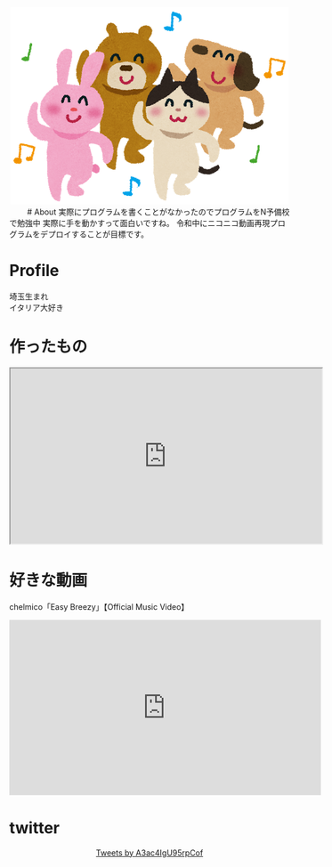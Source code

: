 <div class="profile" style="text-align:center;">
<img src="animal_dance.png" title="プロフィール写真">
</div>　　
#  About 
実際にプログラムを書くことがなかったのでプログラムをN予備校で勉強中  
実際に手を動かすって面白いですね。  
令和中にニコニコ動画再現プログラムをデプロイすることが目標です。


# Profile
埼玉生まれ  
イタリア大好き　　


# 作ったもの

<div class="openhtml" style="text-align:center;" >
<iframe src="https://www.openprocessing.org/sketch/825207/embed/" width="560" height="315"></iframe>
  </div>


# 好きな動画
chelmico「Easy Breezy」【Official Music Video】
<div class="youtube" style="text-align:center;">
<iframe width="560" height="315" src="https://www.youtube.com/embed/76sNmqMzUuI?start=75" frameborder="0" allow="accelerometer; autoplay; encrypted-media; gyroscope; picture-in-picture" allowfullscreen></iframe>
</div>


# twitter
<div style="text-align:center;" >
<a class="twitter-timeline" data-lang="ja" data-width="400" data-height="600" href="https://twitter.com/A3ac4IgU95rpCof?ref_src=twsrc%5Etfw">Tweets by A3ac4IgU95rpCof</a> <script async src="https://platform.twitter.com/widgets.js" charset="utf-8"></script>
</div>

